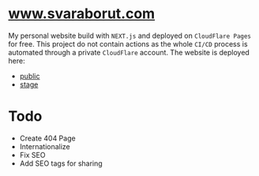 
# www.svaraborut.com
My personal website build with `NEXT.js` and deployed on `CloudFlare Pages` for free. This project do not contain
actions as the whole `CI/CD` process is automated through a private `CloudFlare` account. The website is deployed
here:
- [public](https://www.svaraborut.com)
- [stage](https://svara-website.pages.dev)

# Todo
- Create 404 Page
- Internationalize
- Fix SEO
- Add SEO tags for sharing
